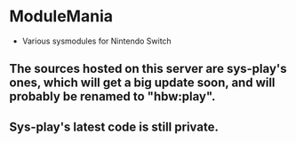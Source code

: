 # ModuleMania
- Various sysmodules for Nintendo Switch

## The sources hosted on this server are sys-play's ones, which will get a big update soon, and will probably be renamed to "hbw:play".
## Sys-play's latest code is still private.
